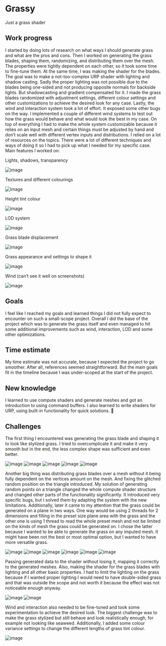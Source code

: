 # Grassy
Just a grass shader

## Work progress

I started by doing lots of research on what ways I should generate grass and what are the pros and cons. Then I worked on generating the grass blades, shaping them, randomizing, and distributing them over the mesh. The properties were tightly dependent on each other, so it took some time to fine-tune them.
At the same time, I was making the shader for the blades. The goal was to make a not-too-complex URP shader with lighting and shadow casting. Sadly the proper lighting was not possible due to the blades being one-sided and not producing opposite normals for backside lights. But shadowcasting and gradient compensated for it.
I made the grass blades randomized with adjustment settings, different colour settings and other customizations to achieve the desired look for any case. 
Lastly, the wind and interaction system took a lot of effort. It exposed some other bugs on the way. I implemented a couple of different wind systems to test out how the grass would behave and what would look the best in my case. On top of everything I had to make the whole system customizable because it relies on an input mesh and certain things must be adjusted by hand and don’t scale well with different vertex inputs and distributions.
I relied on a lot of resources on the topics. There were a lot of different techniques and ways of doing it so I had to pick up what I needed for my specific case. 
Main features I worked on:

Lights, shadows, transparency 

![image](https://github.com/user-attachments/assets/3ad767a6-5a23-4b1e-9efc-5e59df744796)

Textures and different colourings

![image](https://github.com/user-attachments/assets/afb684ff-a5aa-4aae-b8f6-0339950ca59c)

Height tint colour

![image](https://github.com/user-attachments/assets/e7b28a96-6483-42c8-84e3-708cdae5fc61)

LOD system 

![image](https://github.com/user-attachments/assets/96d6c116-9a1f-4afb-9ccf-12a4b4dbeeea)

Grass blade displacement

<img alt="image" src="https://github.com/user-attachments/assets/9b0e3639-0b87-4344-a043-a6222861241b" />

Grass appearance and settings to shape it

<img alt="image" src="https://github.com/user-attachments/assets/b830d2c1-11e2-45af-b7ca-a66732169e43" />

Wind (can’t see it well on screenshots)

<img alt="image" src="https://github.com/user-attachments/assets/886b8e8f-df7f-49a6-b856-e25bab8ef7e4" />

## Goals

I feel like I reached my goals and learned things I did not fully expect to encounter on such a small-scope project. Overall I did the base of the project which was to generate the grass itself and even managed to hit some additional improvements such as wind, interaction, LOD and some other optimizations. 

## Time estimate

My time estimate was not accurate, because I expected the project to go smoother. After all, references seemed straightforward. But the main goals fit in the timeline because I was under-scoped at the start of the project.

## New knowledge

I learned to use compute shaders and generate meshes and got an introduction to using command buffers. I also learned to write shaders for URP, using built-in functionality for quick solutions. 

 
## Challenges

The first thing I encountered was generating the grass blade and shaping it to look like stylized grass. I tried to overcomplicate it and make it very smooth but in the end, the less complex shape was sufficient and even better.

![image](https://github.com/user-attachments/assets/bd81a162-54f3-4ecb-872b-87cca02a7501)
![image](https://github.com/user-attachments/assets/7a2e000a-867a-4c79-bf72-9feddf0497be)
![image](https://github.com/user-attachments/assets/6b1b0f42-15b0-46f2-a17c-7cb003dfb811)
![image](https://github.com/user-attachments/assets/b14d0d64-e87d-4333-ab5c-0ea69eba0686)
![image](https://github.com/user-attachments/assets/ff3200bd-c990-42cf-b442-3f2098a51905)

Another big thing was distributing grass blades over a mesh without it being fully dependent on the vertices amount on the mesh. And fixing the glitched random position on the triangle introduced. My solution of generating random points on a triangle changed the whole compute shader structure and changed other parts of the functionality significantly. It introduced very specific bugs, but I solved them by adapting the system with the new limitations.
Additionally, later it came to my attention that the grass could be generated on a plane in two ways. One way would be using 2 threads for 2 dimensions and filling in the preset size plane area with the grass and the other one is using 1 thread to read the whole preset mesh and not be limited on the kinds of mesh the grass could be generated on. I chose the latter because I wanted to be able to generate the grass on any imputed mesh. It might have been not the best or most optimal option, but I wanted to have more versatile grass. 

![image](https://github.com/user-attachments/assets/ae10bf1e-68df-477f-abdc-0c6d0576d02f)
![image](https://github.com/user-attachments/assets/0572f560-9c9b-48cd-ac53-5945b05bcb28)
![image](https://github.com/user-attachments/assets/b43cf97b-5c48-4240-854d-f553c69110c6)
![image](https://github.com/user-attachments/assets/8a72ebd1-4e7d-47de-b110-a859569ae12e)
![image](https://github.com/user-attachments/assets/210ddd53-7fc9-47c2-97c3-6378be4e3397)
![image](https://github.com/user-attachments/assets/4673837c-c6b4-4aa5-bd36-a9c8b44a35a6)

Passing generated data to the shader without losing it, mapping it correctly to the generated meshes. Also, making the shader for the grass blades with lighting and all other basic properties. I had to limit the lighting on the grass because if I wanted proper lighting I would need to have double-sided grass and that was outside the scope and not worth it because the effect was not noticeable enough anyway.

![image](https://github.com/user-attachments/assets/3be4a4eb-a3a1-491c-99c6-4bdf32dd7103)
![image](https://github.com/user-attachments/assets/e7651157-c745-4afe-83e2-280b54f274d1)

Wind and interaction also needed to be fine-tuned and took some experimentation to achieve the desired look. The biggest challenge was to make the grass stylized but still behave and look realistically enough, for example not looking like seaweed. Additionally, I added some colour variance settings to change the different lengths of grass tint colour. 

![image](https://github.com/user-attachments/assets/68a6bbc5-19aa-4e70-b7fb-826f371f1892)



